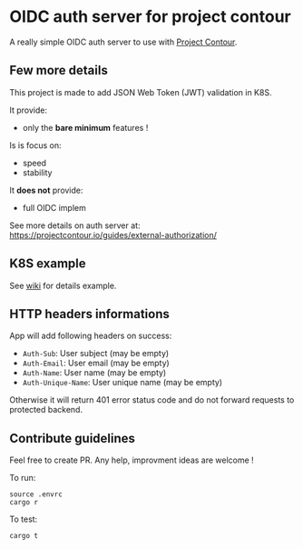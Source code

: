 # OIDC auth server for project contour

A really simple OIDC auth server to use with [Project Contour](https://projectcontour.io/).

## Few more details

This project is made to add JSON Web Token (JWT) validation in K8S.

It provide:

- only the **bare minimum** features !

Is is focus on:

- speed
- stability

It **does not** provide:

- full OIDC implem

See more details on auth server at: <https://projectcontour.io/guides/external-authorization/>

## K8S example

See [wiki](https://github.com/arthurlm/simple-oidc-contour-authserver/wiki/K8S-resources-example) for details example.

## HTTP headers informations

App will add following headers on success:

- `Auth-Sub`: User subject (may be empty)
- `Auth-Email`: User email (may be empty)
- `Auth-Name`: User name (may be empty)
- `Auth-Unique-Name`: User unique name (may be empty)

Otherwise it will return 401 error status code and do not forward requests to protected backend.

## Contribute guidelines

Feel free to create PR.
Any help, improvment ideas are welcome !

To run:

    source .envrc
    cargo r

To test:

    cargo t
